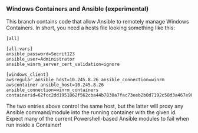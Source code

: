 ### Windows Containers and Ansible (experimental)

This branch contains code that allow Ansible to remotely manage Windows Containers. In short, you need a hosts file looking something like this:

```
[all]

[all:vars]
ansible_password=Secrit123
ansible_user=Administrator
ansible_winrm_server_cert_validation=ignore

[windows_client]
awsregular ansible_host=10.245.8.26 ansible_connection=winrm
awscontainer ansible_host=10.245.8.26 ansible_connection=winrm_containers containerid=62fcc2dd1951862f562cba44b7830a7fac73eeb2b0d7192c58d3a467e902143f
```

The two entries above control the same host, but the latter will proxy any Ansible command/module into the running container with the given id.
Expect many of the current Powershell-based Ansible modules to fail when run inside a Container!